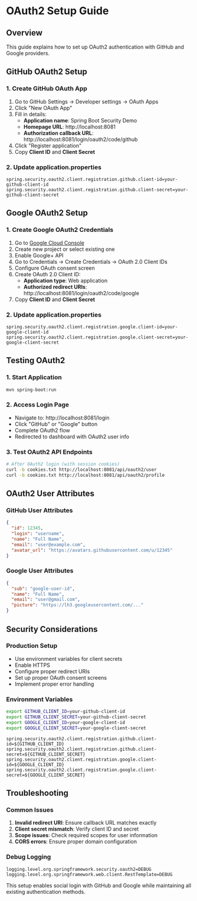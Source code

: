 # OAuth2 Setup Guide

## Overview
This guide explains how to set up OAuth2 authentication with GitHub and Google providers.

## GitHub OAuth2 Setup

### 1. Create GitHub OAuth App
1. Go to GitHub Settings → Developer settings → OAuth Apps
2. Click "New OAuth App"
3. Fill in details:
   - **Application name**: Spring Boot Security Demo
   - **Homepage URL**: http://localhost:8081
   - **Authorization callback URL**: http://localhost:8081/login/oauth2/code/github
4. Click "Register application"
5. Copy **Client ID** and **Client Secret**

### 2. Update application.properties
```properties
spring.security.oauth2.client.registration.github.client-id=your-github-client-id
spring.security.oauth2.client.registration.github.client-secret=your-github-client-secret
```

## Google OAuth2 Setup

### 1. Create Google OAuth2 Credentials
1. Go to [Google Cloud Console](https://console.cloud.google.com/)
2. Create new project or select existing one
3. Enable Google+ API
4. Go to Credentials → Create Credentials → OAuth 2.0 Client IDs
5. Configure OAuth consent screen
6. Create OAuth 2.0 Client ID:
   - **Application type**: Web application
   - **Authorized redirect URIs**: http://localhost:8081/login/oauth2/code/google
7. Copy **Client ID** and **Client Secret**

### 2. Update application.properties
```properties
spring.security.oauth2.client.registration.google.client-id=your-google-client-id
spring.security.oauth2.client.registration.google.client-secret=your-google-client-secret
```

## Testing OAuth2

### 1. Start Application
```bash
mvn spring-boot:run
```

### 2. Access Login Page
- Navigate to: http://localhost:8081/login
- Click "GitHub" or "Google" button
- Complete OAuth2 flow
- Redirected to dashboard with OAuth2 user info

### 3. Test OAuth2 API Endpoints
```bash
# After OAuth2 login (with session cookies)
curl -b cookies.txt http://localhost:8081/api/oauth2/user
curl -b cookies.txt http://localhost:8081/api/oauth2/profile
```

## OAuth2 User Attributes

### GitHub User Attributes
```json
{
  "id": 12345,
  "login": "username",
  "name": "Full Name",
  "email": "user@example.com",
  "avatar_url": "https://avatars.githubusercontent.com/u/12345"
}
```

### Google User Attributes
```json
{
  "sub": "google-user-id",
  "name": "Full Name",
  "email": "user@gmail.com",
  "picture": "https://lh3.googleusercontent.com/..."
}
```

## Security Considerations

### Production Setup
- Use environment variables for client secrets
- Enable HTTPS
- Configure proper redirect URIs
- Set up proper OAuth consent screens
- Implement proper error handling

### Environment Variables
```bash
export GITHUB_CLIENT_ID=your-github-client-id
export GITHUB_CLIENT_SECRET=your-github-client-secret
export GOOGLE_CLIENT_ID=your-google-client-id
export GOOGLE_CLIENT_SECRET=your-google-client-secret
```

```properties
spring.security.oauth2.client.registration.github.client-id=${GITHUB_CLIENT_ID}
spring.security.oauth2.client.registration.github.client-secret=${GITHUB_CLIENT_SECRET}
spring.security.oauth2.client.registration.google.client-id=${GOOGLE_CLIENT_ID}
spring.security.oauth2.client.registration.google.client-secret=${GOOGLE_CLIENT_SECRET}
```

## Troubleshooting

### Common Issues
1. **Invalid redirect URI**: Ensure callback URL matches exactly
2. **Client secret mismatch**: Verify client ID and secret
3. **Scope issues**: Check required scopes for user information
4. **CORS errors**: Ensure proper domain configuration

### Debug Logging
```properties
logging.level.org.springframework.security.oauth2=DEBUG
logging.level.org.springframework.web.client.RestTemplate=DEBUG
```

This setup enables social login with GitHub and Google while maintaining all existing authentication methods.